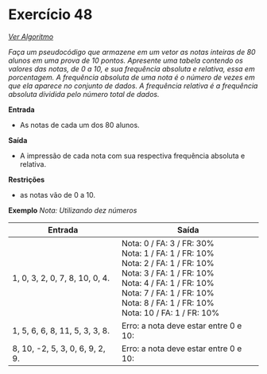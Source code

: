 # Exercício 48

[*Ver Algoritmo*](Algoritmo48.md)

*Faça um pseudocódigo que armazene em um vetor as notas inteiras de 80 alunos em uma prova de 10 pontos. Apresente uma tabela contendo os valores das notas, de 0 a 10, e sua frequência absoluta e relativa, essa em porcentagem. A frequência absoluta de uma nota é o número de vezes em que ela aparece no conjunto de dados. A frequência relativa é a frequência absoluta dividida pelo número total de dados.*

**Entrada**

- As notas de cada um dos 80 alunos.

**Saída**

- A impressão de cada nota com sua respectiva frequência absoluta e relativa.

**Restrições**

- as notas vão de 0 a 10. 

**Exemplo**
*Nota: Utilizando dez números*

| Entrada| Saída  |
|--------------------------|------------------------------------|
|1, 0, 3, 2, 0, 7, 8, 10, 0, 4.|Nota: 0 / FA: 3 / FR: 30%<br>Nota: 1 / FA: 1 / FR: 10%<br>Nota: 2 / FA: 1 / FR: 10%<br>Nota: 3 / FA: 1 / FR: 10%<br>Nota: 4 / FA: 1 / FR: 10%<br>Nota: 7 / FA: 1 / FR: 10%<br>Nota: 8 / FA: 1 / FR: 10%<br>Nota: 10 / FA: 1 / FR: 10%|
|1, 5, 6, 6, 8, 11, 5, 3, 3, 8.|Erro: a nota deve estar entre 0 e 10:|
|8, 10, -2, 5, 3, 0, 6, 9, 2, 9.|Erro: a nota deve estar entre 0 e 10:|
